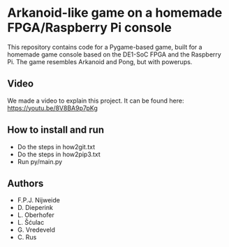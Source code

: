 # Arkanoid-like game on a homemade FPGA/Raspberry Pi console

This repository contains code for a Pygame-based game, built for a homemade game console based on the DE1-SoC FPGA and the Raspberry Pi. The game resembles Arkanoid and Pong, but with powerups.

## Video

We made a video to explain this project. It can be found here:
https://youtu.be/8V8BA9p7pKg

## How to install and run
- Do the steps in how2git.txt
- Do the steps in how2pip3.txt
- Run py/main.py

## Authors
- F.P.J. Nijweide
- D. Dieperink
- L. Oberhofer
- L. Šćulac
- G. Vredeveld
- C. Rus
